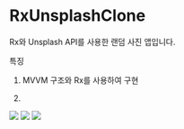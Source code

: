 # RxUnsplashClone
Rx와 Unsplash API를 사용한 랜덤 사진 앱입니다.


특징
1. MVVM 구조와 Rx를 사용하여 구현

2. 
<img src="https://user-images.githubusercontent.com/33716159/113080347-c0b32f80-9211-11eb-957a-32d53de442c5.gif">

<img src="https://user-images.githubusercontent.com/33716159/113080957-bf363700-9212-11eb-98b5-7804467b0892.gif">

<img src="https://user-images.githubusercontent.com/33716159/113081142-176d3900-9213-11eb-874c-f51b156f86a8.gif">
